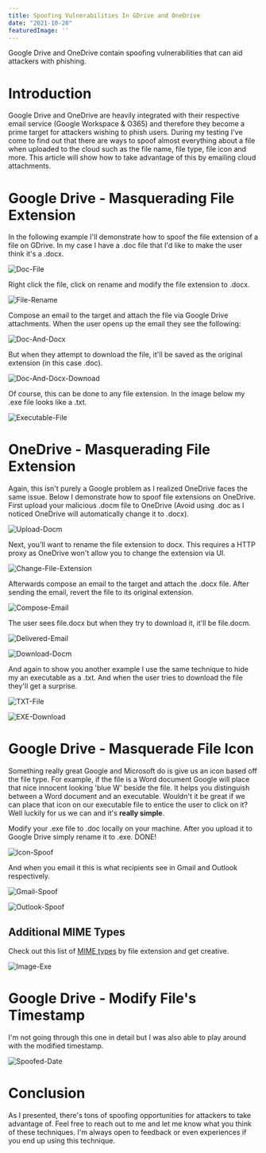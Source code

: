 ```yaml
---
title: Spoofing Vulnerabilities In GDrive and OneDrive
date: "2021-10-20"
featuredImage: ''
---
```


Google Drive and OneDrive contain spoofing vulnerabilities that can aid attackers with phishing<!-- end -->.

# Introduction

Google Drive and OneDrive are heavily integrated with their respective email service (Google Workspace & O365) and therefore they become a prime target for attackers wishing to phish users. During my testing I've come to find out that there are ways to spoof almost everything about a file when uploaded to the cloud such as the file name, file type, file icon and more. This article will show how to take advantage of this by emailing cloud attachments.

# Google Drive - Masquerading File Extension

In the following example I'll demonstrate how to spoof the file extension of a file on GDrive. In my case I have a .doc file that I'd like to make the user think it's a .docx.

![Doc-File](./doc_file_gdrive.png)

Right click the file, click on rename and modify the file extension to .docx.

![File-Rename](./file_rename.png)

Compose an email to the target and attach the file via Google Drive attachments. When the user opens up the email they see the following:

![Doc-And-Docx](./doc_and_docx.png)

But when they attempt to download the file, it'll be saved as the original extension (in this case .doc).

![Doc-And-Docx-Downoad](./doc_and_docx_download.png)

Of course, this can be done to any file extension. In the image below my .exe file looks like a .txt.

![Executable-File](./exe_file.png)

# OneDrive - Masquerading File Extension

Again, this isn't purely a Google problem as I realized OneDrive faces the same issue. Below I demonstrate how to spoof file extensions on OneDrive. First upload your malicious .docm file to OneDrive (Avoid using .doc as I noticed OneDrive will automatically change it to .docx).

![Upload-Docm](./outlook1_upload_docm.png)

Next, you'll want to rename the file extension to docx. This requires a HTTP proxy as OneDrive won't allow you to change the extension via UI.

![Change-File-Extension](./outlook2_rename_to_docx.png)

Afterwards compose an email to the target and attach the .docx file. After sending the email, revert the file to its original extension.

![Compose-Email](./outlook3_email_docx_file.png)

The user sees file.docx but when they try to download it, it'll be file.docm.

![Delivered-Email](./outlook4_email_delivered.png)

![Download-Docm](./outlook5_download_docm.png)

And again to show you another example I use the same technique to hide my an executable as a .txt. And when the user tries to download the file they'll get a surprise.

![TXT-File](./outlook8_txt_delivered.png)

![EXE-Download](./outlook7_download_exe.png)

# Google Drive - Masquerade File Icon

Something really great Google and Microsoft do is give us an icon based off the file type. For example, if the file is a Word document Google will place that nice innocent looking 'blue W' beside the file. It helps you distinguish between a Word document and an executable. Wouldn't it be great if we can place that icon on our executable file to entice the user to click on it? Well luckily for us we can and it's **really simple**.

Modify your .exe file to .doc locally on your machine. After you upload it to Google Drive simply rename it to .exe. DONE!

![Icon-Spoof](./icon_spoof.gif)

And when you email it this is what recipients see in Gmail and Outlook respectively.

![Gmail-Spoof](./spoofed_icon_executable.png)

![Outlook-Spoof](./spoofed_icon_executable_outlook.png)

## Additional MIME Types

Check out this list of <a href="https://developer.mozilla.org/en-US/docs/Web/HTTP/Basics_of_HTTP/MIME_types/Common_types" target="_blank">MIME types</a> by file extension and get creative.

![Image-Exe](./image_exe.png)

# Google Drive - Modify File's Timestamp

I'm not going through this one in detail but I was also able to play around with the modified timestamp.

![Spoofed-Date](./spoofed_date.png)

# Conclusion

As I presented, there's tons of spoofing opportunities for attackers to take advantage of. Feel free to reach out to me and let me know what you think of these techniques. I'm always open to feedback or even experiences if you end up using this technique.



